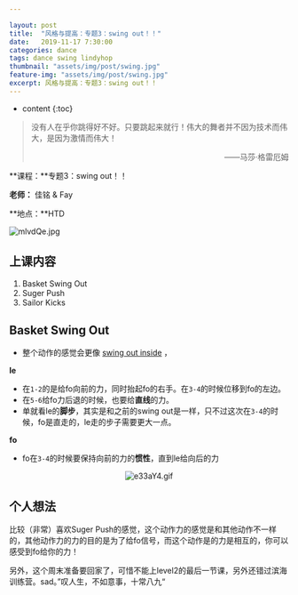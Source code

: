 ```yaml
---

layout: post
title:  "风格与提高：专题3：swing out！！"
date:   2019-11-17 7:30:00
categories: dance
tags: dance swing lindyhop
thumbnail: "assets/img/post/swing.jpg"
feature-img: "assets/img/post/swing.jpg"
excerpt: 风格与提高：专题3：swing out！！ 
---
```


* content
{:toc}
> 没有人在乎你跳得好不好。只要跳起来就行！伟大的舞者并不因为技术而伟大，是因为激情而伟大！
>
> <p align="right">——马莎·格雷厄姆　　</p>

**课程：**专题3：swing out！！

**老师：** 佳铭 & Fay

**地点：**HTD

![mlvdQe.jpg](https://jabingu-1259780114.cos.ap-guangzhou.myqcloud.com/blogs/lindyhop2-3/lindyhop23com.jpg)



## 上课内容

1. Basket Swing Out 
3. Suger Push
3. Sailor Kicks



## Basket Swing Out 

- 整个动作的感觉会更像 <u>swing out inside</u> ，

**le**

- 在`1-2`的是给fo向前的力，同时抬起fo的右手。在`3-4`的时候位移到fo的左边。
- 在`5-6`给fo力后退的时候，也要给**直线**的力。
- 单就看le的**脚步**，其实是和之前的swing out是一样，只不过这次在`3-4`的时候，fo是直走的，le走的步子需要更大一点。

**fo**

- fo在`3-4`的时候要保持向前的力的**惯性**，直到le给向后的力

<center>
<img src="SSS" alt="e33aY4.gif" border="0">
</center>





## 个人想法

比较（非常）喜欢Suger Push的感觉，这个动作力的感觉是和其他动作不一样的，其他动作力的力的目的是为了给fo信号，而这个动作是的力是相互的，你可以感受到fo给你的力！

另外，这个周末准备要回家了，可惜不能上level2的最后一节课，另外还错过滨海训练营。sad。”叹人生，不如意事，十常八九“